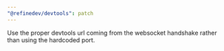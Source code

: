 ```yaml
---
"@refinedev/devtools": patch
---
```


Use the proper devtools url coming from the websocket handshake rather than using the hardcoded port.
